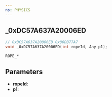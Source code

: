 ```yaml
---
ns: PHYSICS
---
```

## _0xDC57A637A20006ED

```c
// 0xDC57A637A20006ED 0x80DB77A7
void _0xDC57A637A20006ED(int ropeId, Any p1);
```

```
ROPE_*
```

## Parameters
* **ropeId**: 
* **p1**: 

